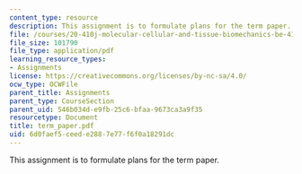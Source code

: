 ```yaml
---
content_type: resource
description: This assignment is to formulate plans for the term paper.
file: /courses/20-410j-molecular-cellular-and-tissue-biomechanics-be-410j-spring-2003/6d0faef5ceede2887e77f6f0a18291dc_term_paper.pdf
file_size: 101790
file_type: application/pdf
learning_resource_types:
- Assignments
license: https://creativecommons.org/licenses/by-nc-sa/4.0/
ocw_type: OCWFile
parent_title: Assignments
parent_type: CourseSection
parent_uid: 546b034d-e9fb-25c6-bfaa-9673ca3a9f35
resourcetype: Document
title: term_paper.pdf
uid: 6d0faef5-ceed-e288-7e77-f6f0a18291dc
---
```

This assignment is to formulate plans for the term paper.